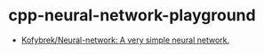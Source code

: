 cpp-neural-network-playground
=============================
- [Kofybrek/Neural-network: A very simple neural network.](https://github.com/Kofybrek/Neural-network)
